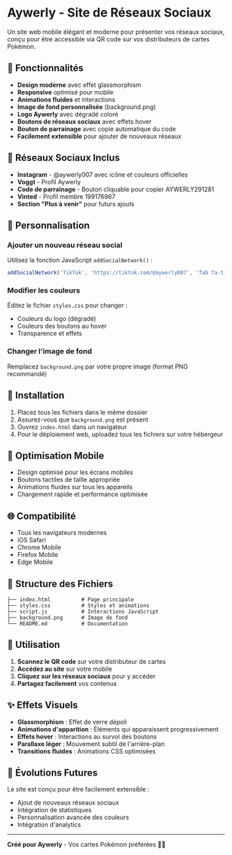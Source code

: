 # Aywerly - Site de Réseaux Sociaux

Un site web mobile élégant et moderne pour présenter vos réseaux sociaux, conçu pour être accessible via QR code sur vos distributeurs de cartes Pokémon.

## 🚀 Fonctionnalités

- **Design moderne** avec effet glassmorphism
- **Responsive** optimisé pour mobile
- **Animations fluides** et interactions
- **Image de fond personnalisée** (background.png)
- **Logo Aywerly** avec dégradé coloré
- **Boutons de réseaux sociaux** avec effets hover
- **Bouton de parrainage** avec copie automatique du code
- **Facilement extensible** pour ajouter de nouveaux réseaux

## 📱 Réseaux Sociaux Inclus

- **Instagram** - @aywerly007 avec icône et couleurs officielles
- **Voggt** - Profil Aywerly
- **Code de parrainage** - Bouton cliquable pour copier AYWERLY291281
- **Vinted** - Profil membre 199176967
- **Section "Plus à venir"** pour futurs ajouts

## 🎨 Personnalisation

### Ajouter un nouveau réseau social

Utilisez la fonction JavaScript `addSocialNetwork()` :

```javascript
addSocialNetwork('TikTok', 'https://tiktok.com/@aywerly007', 'fab fa-tiktok', '#ff0050');
```

### Modifier les couleurs

Éditez le fichier `styles.css` pour changer :
- Couleurs du logo (dégradé)
- Couleurs des boutons au hover
- Transparence et effets

### Changer l'image de fond

Remplacez `background.png` par votre propre image (format PNG recommandé)

## 🔧 Installation

1. Placez tous les fichiers dans le même dossier
2. Assurez-vous que `background.png` est présent
3. Ouvrez `index.html` dans un navigateur
4. Pour le déploiement web, uploadez tous les fichiers sur votre hébergeur

## 📱 Optimisation Mobile

- Design optimisé pour les écrans mobiles
- Boutons tactiles de taille appropriée
- Animations fluides sur tous les appareils
- Chargement rapide et performance optimisée

## 🌐 Compatibilité

- Tous les navigateurs modernes
- iOS Safari
- Chrome Mobile
- Firefox Mobile
- Edge Mobile

## 📝 Structure des Fichiers

```
├── index.html          # Page principale
├── styles.css          # Styles et animations
├── script.js           # Interactions JavaScript
├── background.png      # Image de fond
└── README.md           # Documentation
```

## 🎯 Utilisation

1. **Scannez le QR code** sur votre distributeur de cartes
2. **Accédez au site** sur votre mobile
3. **Cliquez sur les réseaux sociaux** pour y accéder
4. **Partagez facilement** vos contenus

## ✨ Effets Visuels

- **Glassmorphism** : Effet de verre dépoli
- **Animations d'apparition** : Éléments qui apparaissent progressivement
- **Effets hover** : Interactions au survol des boutons
- **Parallaxe léger** : Mouvement subtil de l'arrière-plan
- **Transitions fluides** : Animations CSS optimisées

## 🔮 Évolutions Futures

Le site est conçu pour être facilement extensible :
- Ajout de nouveaux réseaux sociaux
- Intégration de statistiques
- Personnalisation avancée des couleurs
- Intégration d'analytics

---

**Créé pour Aywerly** - Vos cartes Pokémon préférées 🎴✨
